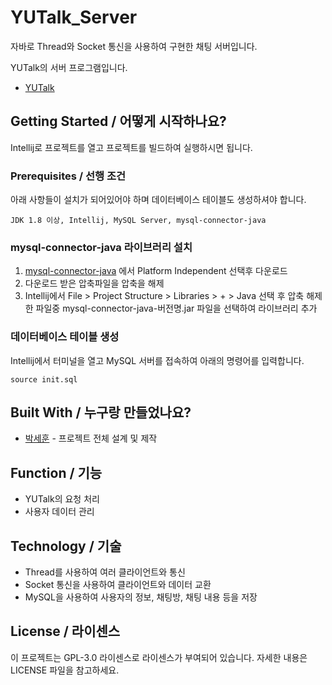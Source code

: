 # YUTalk_Server

자바로 Thread와 Socket 통신을 사용하여 구현한 채팅 서버입니다.

YUTalk의 서버 프로그램입니다.
+ [YUTalk](https://github.com/psh3253/yutalk)


## Getting Started / 어떻게 시작하나요?

Intellij로 프로젝트를 열고 프로젝트를 빌드하여 실행하시면 됩니다.

### Prerequisites / 선행 조건

아래 사항들이 설치가 되어있어야 하며 데이터베이스 테이블도 생성하셔야 합니다.

```
JDK 1.8 이상, Intellij, MySQL Server, mysql-connector-java
```

### mysql-connector-java 라이브러리 설치
1. [mysql-connector-java](https://dev.mysql.com/downloads/connector/j/) 에서 Platform Independent 선택후 다운로드
2. 다운로드 받은 압축파일을 압축을 해제
3. Intellij에서 File > Project Structure > Libraries > + > Java 선택 후 압축 해제한 파일중 mysql-connector-java-버전명.jar 파일을 선택하여 라이브러리 추가

### 데이터베이스 테이블 생성
Intellij에서 터미널을 열고 MySQL 서버를 접속하여 아래의 명령어를 입력합니다.
```
source init.sql
```

## Built With / 누구랑 만들었나요?

* [박세훈](https://github.com/psh3253) - 프로젝트 전체 설계 및 제작

## Function / 기능
+ YUTalk의 요청 처리
+ 사용자 데이터 관리

## Technology / 기술

+ Thread를 사용하여 여러 클라이언트와 통신
+ Socket 통신을 사용하여 클라이언트와 데이터 교환
+ MySQL을 사용하여 사용자의 정보, 채팅방, 채팅 내용 등을 저장

## License / 라이센스

이 프로젝트는 GPL-3.0 라이센스로 라이센스가 부여되어 있습니다. 자세한 내용은 LICENSE 파일을 참고하세요.